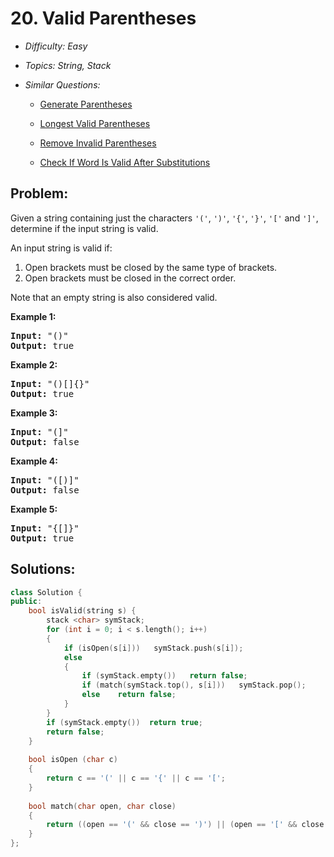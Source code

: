 # 20. Valid Parentheses

* *Difficulty: Easy*

* *Topics: String, Stack*

* *Similar Questions:*

  * [Generate Parentheses](./tests/valid-parentheses.md)

  * [Longest Valid Parentheses](./tests/valid-parentheses.md)

  * [Remove Invalid Parentheses](./tests/valid-parentheses.md)

  * [Check If Word Is Valid After Substitutions](./tests/valid-parentheses.md)

## Problem:

<p>Given a string containing just the characters <code>&#39;(&#39;</code>, <code>&#39;)&#39;</code>, <code>&#39;{&#39;</code>, <code>&#39;}&#39;</code>, <code>&#39;[&#39;</code> and <code>&#39;]&#39;</code>, determine if the input string is valid.</p>

<p>An input string is valid if:</p>

<ol>
	<li>Open brackets must be closed by the same type of brackets.</li>
	<li>Open brackets must be closed in the correct order.</li>
</ol>

<p>Note that an empty string is&nbsp;also considered valid.</p>

<p><strong>Example 1:</strong></p>

<pre>
<strong>Input:</strong> &quot;()&quot;
<strong>Output:</strong> true
</pre>

<p><strong>Example 2:</strong></p>

<pre>
<strong>Input:</strong> &quot;()[]{}&quot;
<strong>Output:</strong> true
</pre>

<p><strong>Example 3:</strong></p>

<pre>
<strong>Input:</strong> &quot;(]&quot;
<strong>Output:</strong> false
</pre>

<p><strong>Example 4:</strong></p>

<pre>
<strong>Input:</strong> &quot;([)]&quot;
<strong>Output:</strong> false
</pre>

<p><strong>Example 5:</strong></p>

<pre>
<strong>Input:</strong> &quot;{[]}&quot;
<strong>Output:</strong> true
</pre>

## Solutions:

```c++
class Solution {
public:
    bool isValid(string s) {
        stack <char> symStack;
        for (int i = 0; i < s.length(); i++)
        {
            if (isOpen(s[i]))   symStack.push(s[i]);
            else
            {   
                if (symStack.empty())   return false;
                if (match(symStack.top(), s[i]))   symStack.pop();
                else    return false;
            }
        }
        if (symStack.empty())  return true;
        return false;
    }
    
    bool isOpen (char c)
    {
        return c == '(' || c == '{' || c == '[';
    }
    
    bool match(char open, char close)
    {
        return ((open == '(' && close == ')') || (open == '[' && close == ']') || (open == '{' && close == '}')) ;
    }
};
```
